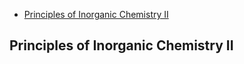 <ul>
<li class="title"><a href="#course1">Principles of Inorganic Chemistry II</a></li>
</ul>




<h2 id ="course1">Principles of Inorganic Chemistry II </h2>
